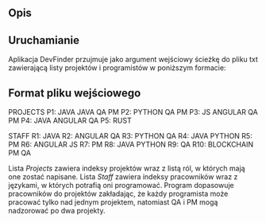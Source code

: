 ## Opis

## Uruchamianie
Aplikacja DevFinder przujmuje jako argument wejściowy ścieżkę do pliku txt zawierającą listy projektów i programistów w poniższym formacie:

## Format pliku wejściowego
PROJECTS
P1: JAVA JAVA QA PM
P2: PYTHON QA PM
P3: JS ANGULAR QA PM
P4: JAVA ANGULAR QA
P5: RUST

STAFF
R1: JAVA
R2: ANGULAR QA
R3: PYTHON QA
R4: JAVA PYTHON
R5: PM
R6: ANGULAR JS
R7: PM
R8: JAVA PYTHON
R9: QA
R10: BLOCKCHAIN PM QA

Lista _Projects_ zawiera indeksy projektów wraz z listą ról, w których mają one zostać napisane. Lista _Staff_ zawiera indeksy pracowników wraz z językami, w których potrafią oni programować.
Program dopasowuje pracowników do projektów zakładając, że każdy programista może pracować tylko nad jednym projektem, natomiast QA i PM mogą nadzorować po dwa projekty.
